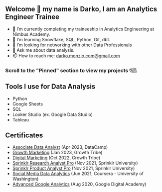 ## Welcome 👋 my name is Darko, I am an Analytics Engineer Trainee

- 🔭 I’m currently completing my traineeship in Analytics Engineering at Nimbus Academy.
- 🌱 I’m learning Snowflake, SQL, Python, Git, dbt. 
- 🤔 I’m looking for networking with other Data Professionals
- 💬 Ask me about data analysis. 
- 📫 How to reach me: darko.monzio.com@gmail.com

### Scroll to the "Pinned" section to view my projects 👇🏼


## Tools I use for Data Analysis
- Python
- Google Sheets
- SQL
- Looker Studio (ex. Google Data Studio)
- Tableau

## Certificates
- [Associate Data Analyst](https://www.datacamp.com/certificate/DAA0018094801220) (Apr 2023, DataCamp)
- [Growth Marketing](https://certificates.growthtribe.io/en/verify/58415215742700) (Jan 2023, Growth Tribe)
- [Digital Marketing](https://certificates.growthtribe.io/en/verify/87676172970004?ref) (Oct 2022, Growth Tribe)
- [Sprinklr Research Analyst Pro](https://university.sprinklr.com/certificate?id=b143244f-f484-45e4-a331-f25b5536d8a1) (Nov 2021, Sprinklr University)
- [Sprinklr Product Analyst Pro](https://university.sprinklr.com/certificate?id=a152072c-d1af-49a2-8663-c0843c19bbd4) (Nov 2021, Sprinklr University)
- [Social Media Data Analytics](https://www.coursera.org/account/accomplishments/certificate/XJMSHEZ3AYVX) (Jun 2021, Coursera - University of Washington)
- [Advanced Google Analytics](https://analytics.google.com/analytics/academy/certificate/FqJik5TITyCjbgkcArEEYg) (Aug 2020, Google Digital Academy)
